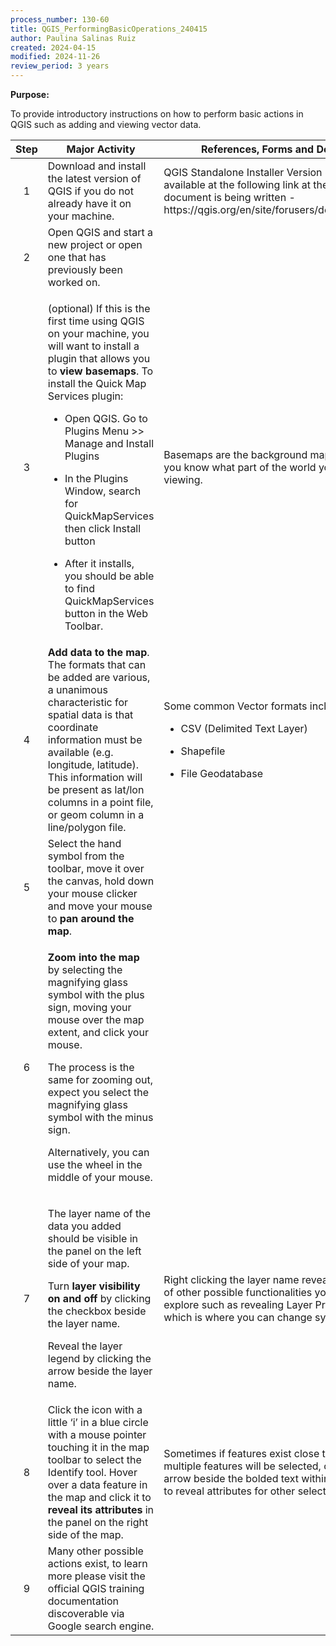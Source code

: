 ```yaml
---
process_number: 130-60
title: QGIS_PerformingBasicOperations_240415
author: Paulina Salinas Ruiz
created: 2024-04-15
modified: 2024-11-26
review_period: 3 years
---
```


**Purpose:**

To provide introductory instructions on how to perform basic actions in QGIS such as adding and viewing vector data.

<table>
<colgroup>
<col style="width: 17%" />
<col style="width: 50%" />
<col style="width: 31%" />
</colgroup>
<thead>
<tr>
<th style="text-align: center;"><strong>Step</strong></th>
<th><strong>Major Activity</strong></th>
<th><strong>References, Forms and Details</strong></th>
</tr>
</thead>
<tbody>
<tr>
<td style="text-align: center;">1</td>
<td>Download and install the latest version of QGIS if you do not already have it on your machine.</td>
<td>QGIS Standalone Installer Version 3.30 is available at the following link at the time this document is being written - https://qgis.org/en/site/forusers/download.html</td>
</tr>
<tr>
<td style="text-align: center;">2</td>
<td>Open QGIS and start a new project or open one that has previously been worked on.</td>
<td></td>
</tr>
<tr>
<td style="text-align: center;">3</td>
<td><p>(optional) If this is the first time using QGIS on your machine, you will want to install a plugin that allows you to <strong>view basemaps</strong>. To install the Quick Map Services plugin:</p>
<ul>
<li><p>Open QGIS. Go to Plugins Menu &gt;&gt; Manage and Install Plugins</p></li>
<li><p>In the Plugins Window, search for QuickMapServices then click Install button</p></li>
<li><p>After it installs, you should be able to find QuickMapServices button in the Web Toolbar.</p></li>
</ul></td>
<td>Basemaps are the background maps that let you know what part of the world you are viewing.</td>
</tr>
<tr>
<td style="text-align: center;">4</td>
<td><strong>Add data to the map</strong>. The formats that can be added are various, a unanimous characteristic for spatial data is that coordinate information must be available (e.g. longitude, latitude). This information will be present as lat/lon columns in a point file, or geom column in a line/polygon file.</td>
<td><p>Some common Vector formats include:</p>
<ul>
<li><p>CSV (Delimited Text Layer)</p></li>
<li><p>Shapefile</p></li>
<li><p>File Geodatabase</p></li>
</ul></td>
</tr>
<tr>
<td style="text-align: center;">5</td>
<td>Select the hand symbol from the toolbar, move it over the canvas, hold down your mouse clicker and move your mouse to <strong>pan around the map</strong>.</td>
<td></td>
</tr>
<tr>
<td style="text-align: center;">6</td>
<td><p><strong>Zoom into the map</strong> by selecting the magnifying glass symbol with the plus sign, moving your mouse over the map extent, and click your mouse.</p>
<p>The process is the same for zooming out, expect you select the magnifying glass symbol with the minus sign.</p>
<p>Alternatively, you can use the wheel in the middle of your mouse.</p></td>
<td></td>
</tr>
<tr>
<td style="text-align: center;">7</td>
<td><p>The layer name of the data you added should be visible in the panel on the left side of your map.</p>
<p>Turn <strong>layer visibility on and off</strong> by clicking the checkbox beside the layer name.</p>
<p>Reveal the layer legend by clicking the arrow beside the layer name.</p></td>
<td>Right clicking the layer name reveals a number of other possible functionalities you can explore such as revealing Layer Properties, which is where you can change symbology.</td>
</tr>
<tr>
<td style="text-align: center;">8</td>
<td>Click the icon with a little ‘i’ in a blue circle with a mouse pointer touching it in the map toolbar to select the Identify tool. Hover over a data feature in the map and click it to <strong>reveal its attributes</strong> in the panel on the right side of the map.</td>
<td>Sometimes if features exist close to each other, multiple features will be selected, click the arrow beside the bolded text within the panel to reveal attributes for other selected features.</td>
</tr>
<tr>
<td style="text-align: center;">9</td>
<td>Many other possible actions exist, to learn more please visit the official QGIS training documentation discoverable via Google search engine.</td>
<td></td>
</tr>
</tbody>
</table>
